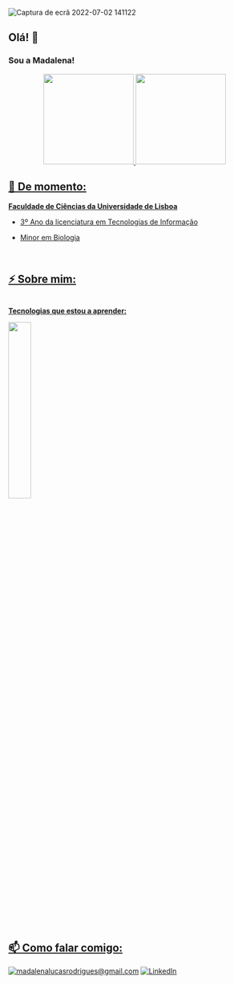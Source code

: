 <!-- Banner -->
<!-- ![banner](https://user-images.githubusercontent.com/108576457/177002304-8dbf7ce7-092a-45cc-b2b4-3cce5c49d3e6.png) -->
![Captura de ecrã 2022-07-02 141122](https://user-images.githubusercontent.com/108576457/177002329-d8d5690d-e811-4f1f-add8-3d1207a9036f.jpg)

<!-- Presentation -->
<h2>Olá! 👋</h2>

<h3>Sou a Madalena!</h3>

<div align="center">
  <a href="https://github.com/Mad0cha">
  <img height="180em" max-width="100%" src="https://github-readme-stats.vercel.app/api?username=Mad0cha&show_icons=true&theme=tokyonight&include_all_commits=true&count_private=true"/>
  <img height="180em" max-width="100%" src="https://github-readme-stats.vercel.app/api/top-langs/?username=Mad0cha&layout=compact&langs_count=7&theme=tokyonight"/>
</div>

<h2>📌 De momento: </h2>
 
<b>Faculdade de Ciências da Universidade de Lisboa</b>
 
- 3º Ano da licenciatura em Tecnologias de Informação
<!-- - 🧬 Minor em Biologia -->
- Minor em Biologia
<br>
<!-- End of Presentation -->
 
<!-- About me -->
<h2>⚡ Sobre mim:</h2>

<!-- Gosto de resolver problemas de forma criativa e procuro juntar as várias áreas do conhecimento sempre que possível na vida e nos estudos.

Acredito que a aliança entre as Ciências da Vida e as Tecnologias de Informação, contribuirão cada vez mais para a transformação digital da ciência como um todo, sendo o meu desejo nesta área, desenvolver interfaces, dispositivos e ferramentas de comunicação que o permitam fazer.

Tenho uma curiosidade geral para a vida e procuro sempre saber mais sobre todos os temas com que me deparo, dando o meu melhor em tudo e usando cada aprendizagem e experiência para me desenvolver e evoluir como ser humano. -->

<br>
<b>Tecnologias que estou a aprender:</b>
 <!-- - HTML
- CSS
- JavaScript
- PHP
- Python
- Java
- SQL  -->
<p>
  <img width="30%" src="https://skillicons.dev/icons?i=html,css,js,php,py,java,mysql&theme=light" />
</p>
<br> 
<!-- End of About me -->
 
<!-- Contacts -->
<h2>📫 Como falar comigo:</h2>
<!-- - Email institucional: fc55853@alunos.fc.ul.pt -->
 
<a href="mailto:madalenalucasrodrigues@gmail.com">![madalenalucasrodrigues@gmail.com](https://img.shields.io/badge/Gmail-D14836?style=for-the-badge&logo=gmail&logoColor=white)</a> 
<a href="">![LinkedIn](https://img.shields.io/badge/LinkedIn-0077B5?style=for-the-badge&logo=linkedin&logoColor=white)</a>
 
<!-- End of Contacts --> 
